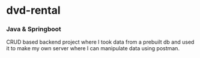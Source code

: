 # dvd-rental

### Java & Springboot

CRUD based backend project where I took data from a prebuilt db and used it to make my own server where I can manipulate data using postman. 
